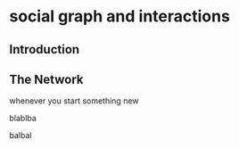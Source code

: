 # social graph and interactions

## Introduction






## The Network


whenever you start something new



blablba



balbal
